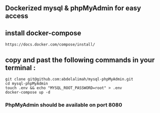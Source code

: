 ## Dockerized mysql & phpMyAdmin for easy access

  ## install docker-compose

    https://docs.docker.com/compose/install/
       
  ## copy and past the following commands in your terminal :

    git clone git@github.com:abdelalimah/mysql-phpMyAdmin.git
    cd mysql-phpMyAdmin
    touch .env && echo "MYSQL_ROOT_PASSWORD=root" > .env
    docker-compose up -d


### PhpMyAdmin should be available on port 8080
